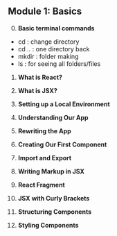 ## **Module 1: Basics**

0. **Basic terminal commands**
- cd : change directory 
- cd .. : one directory back 
- mkdir : folder making 
- ls : for seeing all folders/files


1. **What is React?**

2. **What is JSX?**
3. **Setting up a Local Environment**
4. **Understanding Our App**
5. **Rewriting the App**
6. **Creating Our First Component**
7. **Import and Export**
8. **Writing Markup in JSX**
9. **React Fragment**
10. **JSX with Curly Brackets**
11. **Structuring Components**
12. **Styling Components**